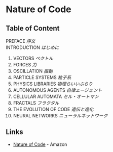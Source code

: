 # Nature of Code
## Table of Content

PREFACE _序文_  
INTRODUCTION _はじめに_  

1. VECTORS _ベクトル_
2. FORCES _力_
3. OSCILLATION _振動_
4. PARTICLE SYSTEMS _粒子系_
5. PHYSICS LIBRARIES _物理らいいぶらり_
6. AUTONOMOUS AGENTS _自律エージェント_
7. CELLULAR AUTOMATA _セル・オートマン_
8. FRACTALS _フラクタル_
9. THE EVOLUTION OF CODE _遺伝と進化_
10. NEURAL NETWORKS _ニューラルネットワーク_

## Links
- [Nature of Code](https://www.amazon.co.jp/dp/4862462456) - Amazon
